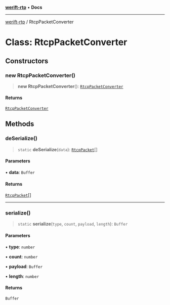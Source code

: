 [**werift-rtp**](../README.md) • **Docs**

***

[werift-rtp](../globals.md) / RtcpPacketConverter

# Class: RtcpPacketConverter

## Constructors

### new RtcpPacketConverter()

> **new RtcpPacketConverter**(): [`RtcpPacketConverter`](RtcpPacketConverter.md)

#### Returns

[`RtcpPacketConverter`](RtcpPacketConverter.md)

## Methods

### deSerialize()

> `static` **deSerialize**(`data`): [`RtcpPacket`](../type-aliases/RtcpPacket.md)[]

#### Parameters

• **data**: `Buffer`

#### Returns

[`RtcpPacket`](../type-aliases/RtcpPacket.md)[]

***

### serialize()

> `static` **serialize**(`type`, `count`, `payload`, `length`): `Buffer`

#### Parameters

• **type**: `number`

• **count**: `number`

• **payload**: `Buffer`

• **length**: `number`

#### Returns

`Buffer`
